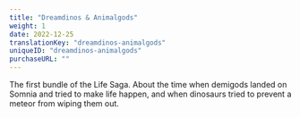 ```yaml
---
title: "Dreamdinos & Animalgods"
weight: 1
date: 2022-12-25
translationKey: "dreamdinos-animalgods"
uniqueID: "dreamdinos-animalgods"
purchaseURL: ""
---
```


The first bundle of the Life Saga. About the time when demigods landed on Somnia and tried to make life happen, and when dinosaurs tried to prevent a meteor from wiping them out.